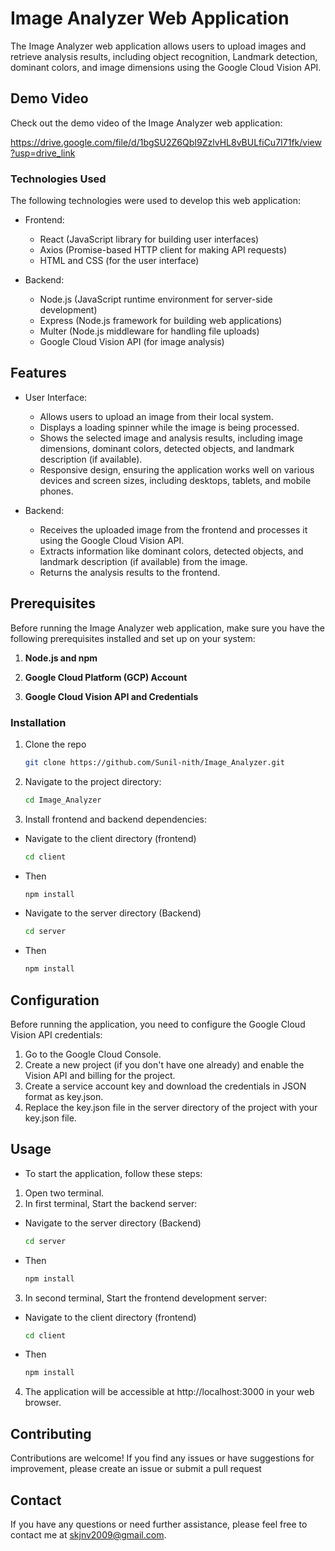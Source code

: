 # Image Analyzer Web Application

The Image Analyzer web application allows users to upload images and retrieve analysis results, including object recognition, Landmark detection, dominant colors, and image dimensions using the Google Cloud Vision API.

## Demo Video

Check out the demo video of the Image Analyzer web application:

https://drive.google.com/file/d/1bgSU2Z6QbI9ZzlvHL8vBULfiCu7I71fk/view?usp=drive_link

### Technologies Used

The following technologies were used to develop this web application:

- Frontend:
  - React (JavaScript library for building user interfaces)
  - Axios (Promise-based HTTP client for making API requests)
  - HTML and CSS (for the user interface)

- Backend:
  - Node.js (JavaScript runtime environment for server-side development)
  - Express (Node.js framework for building web applications)
  - Multer (Node.js middleware for handling file uploads)
  - Google Cloud Vision API (for image analysis)


## Features
- User Interface:
  - Allows users to upload an image from their local system.
  - Displays a loading spinner while the image is being processed.
  - Shows the selected image and analysis results, including image dimensions, dominant colors, detected objects, and landmark description (if available).
  - Responsive design, ensuring the application works well on various devices and screen sizes, including desktops, tablets, and mobile phones.

- Backend:
  - Receives the uploaded image from the frontend and processes it using the Google Cloud Vision API.
  - Extracts information like dominant colors, detected objects, and landmark description (if available) from the image.
  - Returns the analysis results to the frontend.

## Prerequisites

Before running the Image Analyzer web application, make sure you have the following prerequisites installed and set up on your system:

1. **Node.js and npm**

2. **Google Cloud Platform (GCP) Account**

3. **Google Cloud Vision API and Credentials**






### Installation

1. Clone the repo
   ```sh
   git clone https://github.com/Sunil-nith/Image_Analyzer.git
   ```
2. Navigate to the project directory:
   ```sh
   cd Image_Analyzer
   ```
3. Install frontend and backend dependencies:

  * Navigate to the client directory (frontend)
      ```sh
      cd client
      ```
  * Then
      ```sh
      npm install
      ```
  * Navigate to the server directory (Backend)
      ```sh
      cd server
      ```
  * Then
      ```sh
      npm install
      ```
   
## Configuration
Before running the application, you need to configure the Google Cloud Vision API credentials:

1. Go to the Google Cloud Console.
2. Create a new project (if you don't have one already) and enable the Vision API and billing for the project.
3. Create a service account key and download the credentials in JSON format as key.json.
4. Replace the key.json file in the server directory of the project with your key.json file.

## Usage

* To start the application, follow these steps:
1. Open two terminal.
2. In first terminal, Start the backend server:
* Navigate to the server directory (Backend)
    ```sh
    cd server
    ```
* Then
    ```sh
    npm install
    ```

3. In second terminal, Start the frontend development server:
* Navigate to the client directory (frontend)
    ```sh
    cd client
    ```
* Then
    ```sh
    npm install
    ```
4. The application will be accessible at http://localhost:3000 in your web browser.
## Contributing
Contributions are welcome! If you find any issues or have suggestions for improvement, please create an issue or submit a pull request

## Contact
If you have any questions or need further assistance, please feel free to contact me at skjnv2009@gmail.com.


